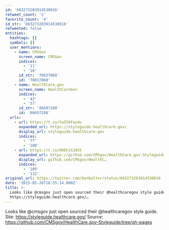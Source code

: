 ```yaml
---
id: '603273203914530816'
retweet_count: '2'
favorite_count: '4'
id_str: '603273203914530816'
retweeted: false
entities:
  hashtags: []
  symbols: []
  user_mentions:
    - name: CMSGov
      screen_name: CMSGov
      indices:
        - '11'
        - '18'
      id_str: '70837868'
      id: '70837868'
    - name: HealthCare.gov
      screen_name: HealthCareGov
      indices:
        - '43'
        - '57'
      id_str: '86697288'
      id: '86697288'
  urls:
    - url: https://t.co/twZV8Fan4u
      expanded_url: https://styleguide.healthcare.gov/
      display_url: styleguide.healthcare.gov
      indices:
        - '77'
        - '100'
    - url: https://t.co/OKDhJSJA5t
      expanded_url: https://github.com/CMSgov/HealthCare.gov-Styleguide/tree/gh-pages
      display_url: github.com/CMSgov/HealthC…
      indices:
        - '109'
        - '132'
original_url: https://twitter.com/benbalter/status/603273203914530816
date: '2015-05-26T18:55:14.000Z'
title: >-
  Looks like @cmsgov just open sourced their @healthcaregov style guide. Site:
  https://styleguide.healthcare.gov/…
---
```


Looks like @cmsgov just open sourced their @healthcaregov style guide. Site: https://styleguide.healthcare.gov/ Source: https://github.com/CMSgov/HealthCare.gov-Styleguide/tree/gh-pages